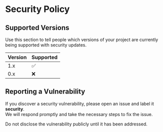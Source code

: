 # Security Policy

## Supported Versions
Use this section to tell people which versions of your project are currently being supported with security updates.

| Version | Supported |
| ------- | --------- |
| 1.x     | ✅ |
| 0.x     | ❌ |

## Reporting a Vulnerability
If you discover a security vulnerability, please open an issue and label it **security**.  
We will respond promptly and take the necessary steps to fix the issue.  

Do not disclose the vulnerability publicly until it has been addressed.
